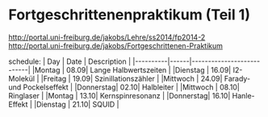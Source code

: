 Fortgeschrittenenpraktikum (Teil 1)
===

http://portal.uni-freiburg.de/jakobs/Lehre/ss2014/fp2014-2  
http://portal.uni-freiburg.de/jakobs/Fortgeschrittenen-Praktikum  

schedule:
| Day      | Date | Description               |
|----------|------|---------------------------|
|Montag    | 08.09| Lange Halbwertszeiten     |
|Dienstag  | 16.09| I2-Molekül                |
|Freitag   | 19.09| Szinillationszähler       |
|Mittwoch  | 24.09| Farady- und Pockelseffekt |
|Donnerstag| 02.10| Halbleiter                |
|Mittwoch  | 08.10| Ringlaser                 |
|Montag    | 13.10| Kernspinresonanz          |
|Donnerstag| 16.10| Hanle-Effekt              |
|Dienstag  | 21.10| SQUID                     |
